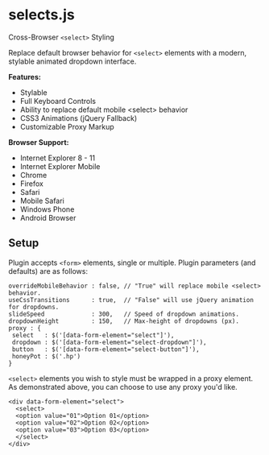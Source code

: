 selects.js
==========

Cross-Browser `<select>` Styling

Replace default browser behavior for `<select>` elements with a modern, stylable animated dropdown interface.

**Features:**

* Stylable
* Full Keyboard Controls
* Ability to replace default mobile &lt;select> behavior
* CSS3 Animations (jQuery Fallback)
* Customizable Proxy Markup

**Browser Support:**

* Internet Explorer 8 - 11
* Internet Explorer Mobile
* Chrome
* Firefox
* Safari
* Mobile Safari
* Windows Phone
* Android Browser

Setup
-----

Plugin accepts `<form>` elements, single or multiple. Plugin parameters (and defaults) are as follows:

```
overrideMobileBehavior : false, // "True" will replace mobile <select> behavior.
useCssTransitions      : true,  // "False" will use jQuery animation for dropdowns.
slideSpeed             : 300,   // Speed of dropdown animations.
dropdownHeight         : 150,   // Max-height of dropdowns (px).
proxy : {
 select   : $('[data-form-element="select"]'),
 dropdown : $('[data-form-element="select-dropdown"]'),
 button   : $('[data-form-element="select-button"]'),
 honeyPot : $('.hp')
}
```

`<select>` elements you wish to style must be wrapped in a proxy element. As demonstrated above, you can choose to use any proxy you'd like.  


```
<div data-form-element="select">
  <select>
  <option value="01">Option 01</option>
  <option value="02">Option 02</option>
  <option value="03">Option 03</option>
  </select>
</div>
```





